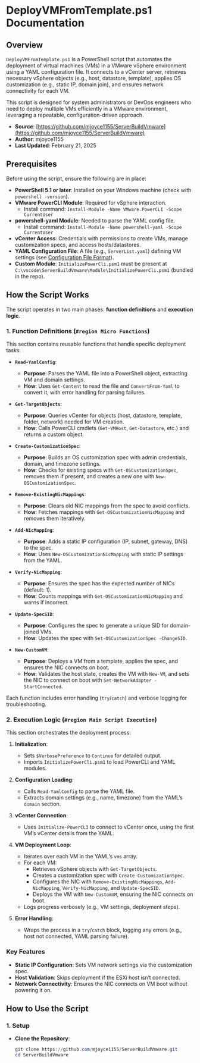 # DeployVMFromTemplate.ps1 Documentation

## Overview

`DeployVMFromTemplate.ps1` is a PowerShell script that automates the deployment of virtual machines (VMs) in a VMware vSphere environment using a YAML configuration file. It connects to a vCenter server, retrieves necessary vSphere objects (e.g., host, datastore, template), applies OS customization (e.g., static IP, domain join), and ensures network connectivity for each VM.

This script is designed for system administrators or DevOps engineers who need to deploy multiple VMs efficiently in a VMware environment, leveraging a repeatable, configuration-driven approach.

- **Source**: [https://github.com/mjoyce1155/ServerBuildVmware](https://github.com/mjoyce1155/ServerBuildVmware)
- **Author**: mjoyce1155
- **Last Updated**: February 21, 2025

## Prerequisites

Before using the script, ensure the following are in place:

- **PowerShell 5.1 or later**: Installed on your Windows machine (check with `powershell -version`).
- **VMware PowerCLI Module**: Required for vSphere interaction.
  - Install command: `Install-Module -Name VMware.PowerCLI -Scope CurrentUser`
- **powershell-yaml Module**: Needed to parse the YAML config file.
  - Install command: `Install-Module -Name powershell-yaml -Scope CurrentUser`
- **vCenter Access**: Credentials with permissions to create VMs, manage customization specs, and access hosts/datastores.
- **YAML Configuration File**: A file (e.g., `ServerList.yaml`) defining VM settings (see [Configuration File Format](#configuration-file-format)).
- **Custom Module**: `InitializePowerCli.psm1` must be present at `C:\vscode\ServerBuildVmware\Module\InitializePowerCli.psm1` (bundled in the repo).

## How the Script Works

The script operates in two main phases: **function definitions** and **execution logic**.

### 1. Function Definitions (`#region Micro Functions`)

This section contains reusable functions that handle specific deployment tasks:

- **`Read-YamlConfig`**:
  - **Purpose**: Parses the YAML file into a PowerShell object, extracting VM and domain settings.
  - **How**: Uses `Get-Content` to read the file and `ConvertFrom-Yaml` to convert it, with error handling for parsing failures.

- **`Get-TargetObjects`**:
  - **Purpose**: Queries vCenter for objects (host, datastore, template, folder, network) needed for VM creation.
  - **How**: Calls PowerCLI cmdlets (`Get-VMHost`, `Get-Datastore`, etc.) and returns a custom object.

- **`Create-CustomizationSpec`**:
  - **Purpose**: Builds an OS customization spec with admin credentials, domain, and timezone settings.
  - **How**: Checks for existing specs with `Get-OSCustomizationSpec`, removes them if present, and creates a new one with `New-OSCustomizationSpec`.

- **`Remove-ExistingNicMappings`**:
  - **Purpose**: Clears old NIC mappings from the spec to avoid conflicts.
  - **How**: Fetches mappings with `Get-OSCustomizationNicMapping` and removes them iteratively.

- **`Add-NicMapping`**:
  - **Purpose**: Adds a static IP configuration (IP, subnet, gateway, DNS) to the spec.
  - **How**: Uses `New-OSCustomizationNicMapping` with static IP settings from the YAML.

- **`Verify-NicMapping`**:
  - **Purpose**: Ensures the spec has the expected number of NICs (default: 1).
  - **How**: Counts mappings with `Get-OSCustomizationNicMapping` and warns if incorrect.

- **`Update-SpecSID`**:
  - **Purpose**: Configures the spec to generate a unique SID for domain-joined VMs.
  - **How**: Updates the spec with `Set-OSCustomizationSpec -ChangeSID`.

- **`New-CustomVM`**:
  - **Purpose**: Deploys a VM from a template, applies the spec, and ensures the NIC connects on boot.
  - **How**: Validates the host state, creates the VM with `New-VM`, and sets the NIC to connect on boot with `Set-NetworkAdapter -StartConnected`.

Each function includes error handling (`try`/`catch`) and verbose logging for troubleshooting.

### 2. Execution Logic (`#region Main Script Execution`)

This section orchestrates the deployment process:

1. **Initialization**:
   - Sets `$VerbosePreference` to `Continue` for detailed output.
   - Imports `InitializePowerCli.psm1` to load PowerCLI and YAML modules.

2. **Configuration Loading**:
   - Calls `Read-YamlConfig` to parse the YAML file.
   - Extracts domain settings (e.g., name, timezone) from the YAML’s `domain` section.

3. **vCenter Connection**:
   - Uses `Initialize-PowerCLI` to connect to vCenter once, using the first VM’s vCenter details from the YAML.

4. **VM Deployment Loop**:
   - Iterates over each VM in the YAML’s `vms` array.
   - For each VM:
     - Retrieves vSphere objects with `Get-TargetObjects`.
     - Creates a customization spec with `Create-CustomizationSpec`.
     - Configures the NIC with `Remove-ExistingNicMappings`, `Add-NicMapping`, `Verify-NicMapping`, and `Update-SpecSID`.
     - Deploys the VM with `New-CustomVM`, ensuring the NIC connects on boot.
   - Logs progress verbosely (e.g., VM settings, deployment steps).

5. **Error Handling**:
   - Wraps the process in a `try`/`catch` block, logging any errors (e.g., host not connected, YAML parsing failure).

### Key Features
- **Static IP Configuration**: Sets VM network settings via the customization spec.
- **Host Validation**: Skips deployment if the ESXi host isn’t connected.
- **Network Connectivity**: Ensures the NIC connects on VM boot without powering it on.

## How to Use the Script

### 1. Setup

- **Clone the Repository**:
  ```powershell
  git clone https://github.com/mjoyce1155/ServerBuildVmware.git
  cd ServerBuildVmware